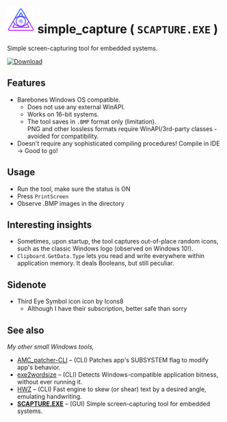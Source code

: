 #  ![oooOOOooo](icons8-third-eye-symbol-64.png) simple_capture ( `SCAPTURE.EXE` )  
Simple screen-capturing tool for embedded systems.

[![Download](https://img.shields.io/badge/download-success?style=for-the-badge&logo=github&logoColor=white)](https://github.com/TAbdiukov/SCAPTURE.EXE/releases/download/1.42/SCAPTURE.exe)

## Features
* Barebones Windows OS compatible.
	* Does not use any external WinAPI.
	* Works on 16-bit systems.
	* The tool saves in `.BMP` format only (limitation).  
		PNG and other lossless formats require WinAPI/3rd-party classes - avoided for compatibility.
* Doesn't require any sophisticated compiling procedures! Compile in IDE -> Good to go!

## Usage

* Run the tool, make sure the status is ON
* Press `PrintScreen`
* Observe .BMP images in the directory

## Interesting insights

* Sometimes, upon startup, the tool captures out-of-place random icons, such as the classic Windows logo (observed on Windows 10!).
* `Clipboard.GetData.Type` lets you read and write everywhere within application memory. It deals Booleans, but still peculiar.

## Sidenote
* Third Eye Symbol icon icon by Icons8
	* Although I have their subscription, better safe than sorry

## See also
*My other small Windows tools,*  

* [AMC_patcher-CLI](https://github.com/TAbdiukov/AMC_patcher-CLI) – (CLI) Patches app's SUBSYSTEM flag to modify app's behavior.
* [exe2wordsize](https://github.com/TAbdiukov/exe2wordsize) – (CLI) Detects Windows-compatible application bitness, without ever running it.
* [HWZ](https://github.com/TAbdiukov/HWZ) – (CLI) Fast engine to skew (or shear) text by a desired angle, emulating handwriting.
* **<ins>SCAPTURE.EXE</ins>** – (GUI) Simple screen-capturing tool for embedded systems.
